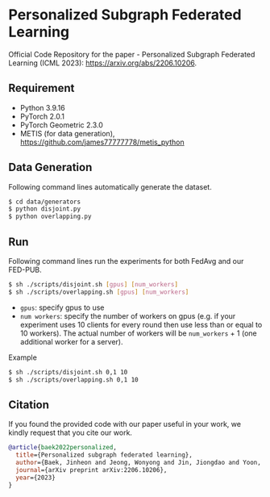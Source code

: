 # Personalized Subgraph Federated Learning

Official Code Repository for the paper - Personalized Subgraph Federated Learning (ICML 2023): https://arxiv.org/abs/2206.10206.

## Requirement
- Python 3.9.16
- PyTorch 2.0.1
- PyTorch Geometric 2.3.0
- METIS (for data generation), https://github.com/james77777778/metis_python

## Data Generation
Following command lines automatically generate the dataset.
```sh
$ cd data/generators
$ python disjoint.py
$ python overlapping.py
```

## Run 
Following command lines run the experiments for both FedAvg and our FED-PUB.
```sh
$ sh ./scripts/disjoint.sh [gpus] [num_workers]
$ sh ./scripts/overlapping.sh [gpus] [num_workers]
```

- `gpus`: specify gpus to use
- `num workers`: specify the number of workers on gpus (e.g. if your experiment uses 10 clients for every round then use less than or equal to 10 workers). The actual number of workers will be `num_workers` + 1 (one additional worker for a server).

Example
```sh
$ sh ./scripts/disjoint.sh 0,1 10
$ sh ./scripts/overlapping.sh 0,1 10
```

## Citation

If you found the provided code with our paper useful in your work, we kindly request that you cite our work. </br>

```BibTex
@article{baek2022personalized,
  title={Personalized subgraph federated learning},
  author={Baek, Jinheon and Jeong, Wonyong and Jin, Jiongdao and Yoon, Jaehong and Hwang, Sung Ju},
  journal={arXiv preprint arXiv:2206.10206},
  year={2023}
}
```
